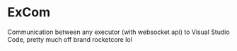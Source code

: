 # ExCom
Communication between any executor (with websocket api) to Visual Studio Code, pretty much off brand rocketcore lol
